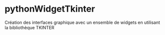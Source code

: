 # pythonWidgetTkinter
Création des interfaces graphique avec un ensemble de widgets en utilisant la bibliothèque TKINTER
